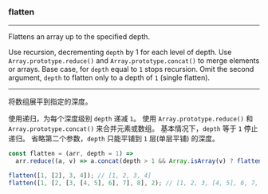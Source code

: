 ### flatten

------------

Flattens an array up to the specified depth.

Use recursion, decrementing `depth` by 1 for each level of depth.
Use `Array.prototype.reduce()` and `Array.prototype.concat()` to merge elements or arrays.
Base case, for `depth` equal to `1` stops recursion.
Omit the second argument, `depth` to flatten only to a depth of `1` (single flatten).

------------

将数组展平到指定的深度。

使用递归，为每个深度级别 `depth` 递减 `1`。 使用 `Array.prototype.reduce()` 和 `Array.prototype.concat()` 来合并元素或数组。 基本情况下，`depth` 等于 `1` 停止递归。 省略第二个参数，`depth` 只能平铺到 `1` 层(单层平铺) 的深度。

```js
const flatten = (arr, depth = 1) =>
  arr.reduce((a, v) => a.concat(depth > 1 && Array.isArray(v) ? flatten(v, depth - 1) : v), []);
```

```js
flatten([1, [2], 3, 4]); // [1, 2, 3, 4]
flatten([1, [2, [3, [4, 5], 6], 7], 8], 2); // [1, 2, 3, [4, 5], 6, 7, 8]
```
